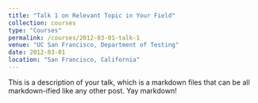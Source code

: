 ```yaml
---
title: "Talk 1 on Relevant Topic in Your Field"
collection: courses
type: "Courses"
permalink: /courses/2012-03-01-talk-1
venue: "UC San Francisco, Department of Testing"
date: 2012-03-01
location: "San Francisco, California"
---
```


This is a description of your talk, which is a markdown files that can be all markdown-ified like any other post. Yay markdown!
